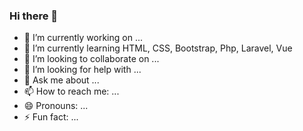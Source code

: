 ### Hi there 👋

- 🔭 I’m currently working on ...
- 🌱 I’m currently learning HTML, CSS, Bootstrap, Php, Laravel, Vue
- 👯 I’m looking to collaborate on ...
- 🤔 I’m looking for help with ...
- 💬 Ask me about ...
- 📫 How to reach me: ...
- 😄 Pronouns: ...
- ⚡ Fun fact: ...
